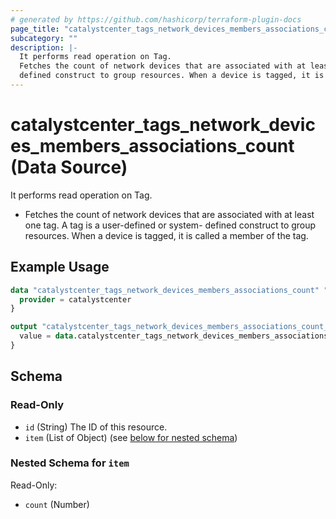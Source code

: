 ```yaml
---
# generated by https://github.com/hashicorp/terraform-plugin-docs
page_title: "catalystcenter_tags_network_devices_members_associations_count Data Source - terraform-provider-catalystcenter"
subcategory: ""
description: |-
  It performs read operation on Tag.
  Fetches the count of network devices that are associated with at least one tag. A tag is a user-defined or system-
  defined construct to group resources. When a device is tagged, it is called a member of the tag.
---
```


# catalystcenter_tags_network_devices_members_associations_count (Data Source)

It performs read operation on Tag.

- Fetches the count of network devices that are associated with at least one tag. A tag is a user-defined or system-
defined construct to group resources. When a device is tagged, it is called a member of the tag.

## Example Usage

```terraform
data "catalystcenter_tags_network_devices_members_associations_count" "example" {
  provider = catalystcenter
}

output "catalystcenter_tags_network_devices_members_associations_count_example" {
  value = data.catalystcenter_tags_network_devices_members_associations_count.example.item
}
```

<!-- schema generated by tfplugindocs -->
## Schema

### Read-Only

- `id` (String) The ID of this resource.
- `item` (List of Object) (see [below for nested schema](#nestedatt--item))

<a id="nestedatt--item"></a>
### Nested Schema for `item`

Read-Only:

- `count` (Number)
